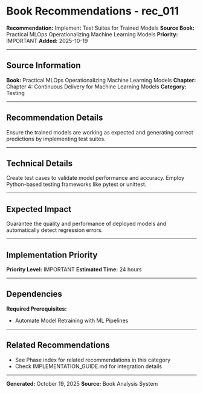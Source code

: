 # Book Recommendations - rec_011

**Recommendation:** Implement Test Suites for Trained Models
**Source Book:** Practical MLOps  Operationalizing Machine Learning Models
**Priority:** IMPORTANT
**Added:** 2025-10-19

---

## Source Information

**Book:** Practical MLOps  Operationalizing Machine Learning Models
**Chapter:** Chapter 4: Continuous Delivery for Machine Learning Models
**Category:** Testing

---

## Recommendation Details

Ensure the trained models are working as expected and generating correct predictions by implementing test suites.

---

## Technical Details

Create test cases to validate model performance and accuracy. Employ Python-based testing frameworks like pytest or unittest.

---

## Expected Impact

Guarantee the quality and performance of deployed models and automatically detect regression errors.

---

## Implementation Priority

**Priority Level:** IMPORTANT
**Estimated Time:** 24 hours

---

## Dependencies

**Required Prerequisites:**

- Automate Model Retraining with ML Pipelines


---

## Related Recommendations

- See Phase index for related recommendations in this category
- Check IMPLEMENTATION_GUIDE.md for integration details

---

**Generated:** October 19, 2025
**Source:** Book Analysis System

